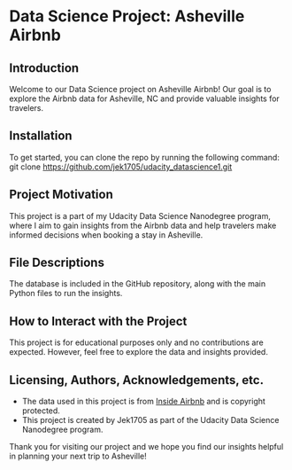 # Data Science Project: Asheville Airbnb

## Introduction

Welcome to our Data Science project on Asheville Airbnb! Our goal is to explore the Airbnb data for Asheville, NC and provide valuable insights for travelers.

## Installation

To get started, you can clone the repo by running the following command:
git clone https://github.com/jek1705/udacity_datascience1.git

## Project Motivation

This project is a part of my Udacity Data Science Nanodegree program, where I aim to gain insights from the Airbnb data and help travelers make informed decisions when booking a stay in Asheville.

## File Descriptions

The database is included in the GitHub repository, along with the main Python files to run the insights.

## How to Interact with the Project

This project is for educational purposes only and no contributions are expected. However, feel free to explore the data and insights provided.

## Licensing, Authors, Acknowledgements, etc.

- The data used in this project is from [Inside Airbnb](http://insideairbnb.com/) and is copyright protected.
- This project is created by Jek1705 as part of the Udacity Data Science Nanodegree program.

Thank you for visiting our project and we hope you find our insights helpful in planning your next trip to Asheville!
